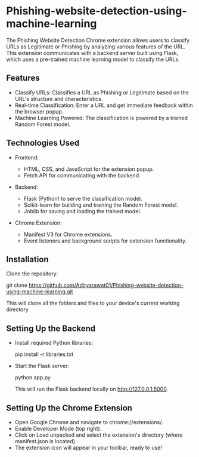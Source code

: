 # Phishing-website-detection-using-machine-learning

The Phishing Website Detection Chrome extension allows users to classify URLs as Legitimate or Phishing by analyzing various features of the URL. This extension communicates with a backend server built using Flask, which uses a pre-trained machine learning model to classify the URLs.



## Features

- Classify URLs: Classifies a URL as Phishing or Legitimate based on the URL's structure and characteristics.
- Real-time Classification: Enter a URL and get immediate feedback within the browser popup.
- Machine Learning Powered: The classification is powered by a trained Random Forest model.

## Technologies Used 

- Frontend:

  - HTML, CSS, and JavaScript for the extension popup.
  - Fetch API for communicating with the backend.

- Backend:

  - Flask (Python) to serve the classification model.
  - Scikit-learn for building and training the Random Forest model.
  - Joblib for saving and loading the trained model.
 
- Chrome Extension:

  - Manifest V3 for Chrome extensions.
  - Event listeners and background scripts for extension functionality.

## Installation

Clone the repository:

git clone https://github.com/Adityarawat01/Phishing-website-detection-using-machine-learning.git

This will clone all the folders and files to your device's current working directory

## Setting Up the Backend

- Install required Python libraries:

  pip install -r libraries.txt

- Start the Flask server:

  python app.py
  
  This will run the Flask backend locally on http://127.0.0.1:5000.

## Setting Up the Chrome Extension
- Open Google Chrome and navigate to chrome://extensions/.
- Enable Developer Mode (top right).
- Click on Load unpacked and select the extension's directory (where manifest.json is located).
- The extension icon will appear in your toolbar, ready to use!

  
